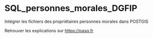 # SQL_personnes_morales_DGFIP
Intégrer les fichiers des propriétaires personnes morales dans POSTGIS

Retrouver les explications sur <https://pasq.fr>
